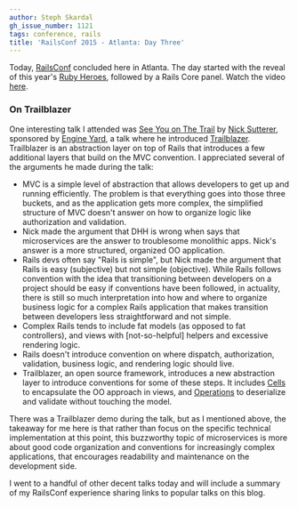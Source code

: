 ```yaml
---
author: Steph Skardal
gh_issue_number: 1121
tags: conference, rails
title: 'RailsConf 2015 - Atlanta: Day Three'
---
```




Today, [RailsConf](http://railsconf.com/) concluded here in Atlanta. The day started with the reveal of this year's [Ruby Heroes](http://rubyheroes.com/), followed by a Rails Core panel. Watch the video [here](http://confreaks.tv/videos/railsconf2015-ruby-heroes-awards).

### On Trailblazer

One interesting talk I attended was [See You on The Trail](http://confreaks.tv/videos/railsconf2015-trailblazer-a-new-architecture-for-rails) by [Nick Sutterer](https://github.com/apotonick), sponsored by [Engine Yard](https://www.engineyard.com/), a talk where he introduced [Trailblazer](https://github.com/apotonick/trailblazer). Trailblazer is an abstraction layer on top of Rails that introduces a few additional layers that build on the MVC convention. I appreciated several of the arguments he made during the talk:

- MVC is a simple level of abstraction that allows developers to get up and running efficiently. The problem is that everything goes into those three buckets, and as the application gets more complex, the simplified structure of MVC doesn't answer on how to organize logic like authorization and validation.
- Nick made the argument that DHH is wrong when says that microservices are the answer to troublesome monolithic apps. Nick's answer is a more structured, organized OO application.
- Rails devs often say "Rails is simple", but Nick made the argument that Rails is easy (subjective) but not simple (objective). While Rails follows convention with the idea that transitioning between developers on a project should be easy if conventions have been followed, in actuality, there is still so much interpretation into how and where to organize business logic for a complex Rails application that makes transition between developers less straightforward and not simple.
- Complex Rails tends to include fat models (as opposed to fat controllers), and views with [not-so-helpful] helpers and excessive rendering logic.
- Rails doesn't introduce convention on where dispatch, authorization, validation, business logic, and rendering logic should live.
- Trailblazer, an open source framework, introduces a new abstraction layer to introduce conventions for some of these steps. It includes [Cells](https://github.com/apotonick/cells) to encapsulate the OO approach in views, and [Operations](https://github.com/apotonick/trailblazer#operation) to deserialize and validate without touching the model.

There was a Trailblazer demo during the talk, but as I mentioned above, the takeaway for me here is that rather than focus on the specific technical implementation at this point, this buzzworthy topic of microservices is more about good code organization and conventions for increasingly complex applications, that encourages readability and maintenance on the development side.

I went to a handful of other decent talks today and will include a summary of my RailsConf experience sharing links to popular talks on this blog.


